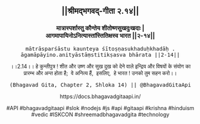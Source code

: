 <center><h2>||श्रीमद्‍भगवद्‍-गीता २.१४||</h2>
<h3>मात्रास्पर्शास्तु कौन्तेय शीतोष्णसुखदुःखदाः |<br/>आगमापायिनोऽनित्यास्तांस्तितिक्षस्व भारत ||२-१४||</h3>
<pre>mātrāsparśāstu kaunteya śītoṣṇasukhaduḥkhadāḥ .<br/>āgamāpāyino.anityāstāṃstitikṣasva bhārata ||2-14||</pre>
<p>।।2.14।। हे कुन्तीपुत्र ! शीत और उष्ण और सुख दुख को देने वाले इन्द्रिय और विषयों के संयोग का प्रारम्भ और अन्त होता है;  वे अनित्य हैं,  इसलिए,  हे भारत ! उनको तुम सहन करो।।</p>
<pre>(Bhagavad Gita, Chapter 2, Shloka 14) || @BhagavadGitaApi</pre><p>https://docs.bhagavadgitaapi.in/</p><p>#API #bhagavadgitaapi #slok #nodejs #js #api #gitaapi #krishna #hinduism #vedic #ISKCON #shreemadbhagavadgita #technology</p></center>